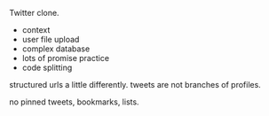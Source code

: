 Twitter clone.

- context
- user file upload
- complex database
- lots of promise practice
- code splitting

structured urls a little differently. tweets are not branches of profiles.

no pinned tweets, bookmarks, lists. 